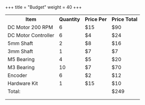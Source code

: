 +++
title = "Budget"
weight = 40
+++

<center>

<table>
<tr>
<th>Item</th>
<th>Quantity</th>
<th>Price Per</th>
<th>Price Total</th>
</tr>
<tr>
<td>DC Motor 200 RPM</td>
<td>6</td>
<td>$15</td>
<td>$90</td>
</tr>
<tr>
<td>DC Motor Controller</td>
<td>6</td>
<td>$4</td>
<td>$24</td>
</tr>
<tr>
<td>5mm Shaft</td>
<td>2</td>
<td>$8</td>
<td>$16<br></td>
</tr>
<tr>
<td>3mm Shaft</td>
<td>1</td>
<td>$7</td>
<td>$7</td>
</tr>
<tr>
<td>M5 Bearing</td>
<td>4</td>
<td>$5</td>
<td>$20</td>
</tr>
<tr>
<td>M3 Bearing</td>
<td>10</td>
<td>$7</td>
<td>$70</td>
</tr>
<tr>
<td>Encoder</td>
<td>6</td>
<td>$2</td>
<td>$12</td>
</tr>
<tr>
<td>Hardware Kit</td>
<td>1</td>
<td>$15</td>
<td>$10</td>
</tr>
<tr>
<td>Total:</td>
<td></td>
<td></td>
<td>$249</td>
</tr>
<tr>
<td></td>
<td></td>
<td></td>
<td></td>
</tr>
<tr>
<td></td>
<td></td>
<td></td>
<td></td>
</tr>
</table>

</center>